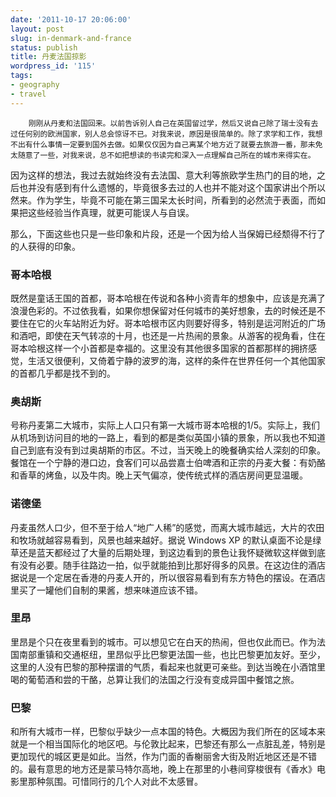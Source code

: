 ```yaml
---
date: '2011-10-17 20:06:00'
layout: post
slug: in-denmark-and-france
status: publish
title: 丹麦法国掠影
wordpress_id: '115'
tags:
- geography
- travel
---
```


        刚刚从丹麦和法国回来。以前告诉别人自己在英国留过学，然后又说自己除了瑞士没有去过任何别的欧洲国家，别人总会惊讶不已。对我来说，原因是很简单的。除了求学和工作，我想不出有什么事情一定要到国外去做。如果仅仅因为自己离某个地方近了就要去旅游一番，那未免太随意了一些，对我来说，总不如把想读的书读完和深入一点理解自己所在的城市来得实在。 

因为这样的想法，我过去就始终没有去法国、意大利等旅欧学生热门的目的地，之后也并没有感到有什么遗憾的，毕竟很多去过的人也并不能对这个国家讲出个所以然来。作为学生，毕竟不可能在第三国呆太长时间，所看到的必然流于表面，而如果把这些经验当作真理，就更可能误人与自误。 

那么，下面这些也只是一些印象和片段，还是一个因为给人当保姆已经颓得不行了的人获得的印象。 

 

### 哥本哈根

  

既然是童话王国的首都，哥本哈根在传说和各种小资青年的想象中，应该是充满了浪漫色彩的。不过依我看，如果你想保留对任何城市的美好想象，去的时候还是不要住在它的火车站附近为好。哥本哈根市区内则要好得多，特别是运河附近的广场和酒吧，即使在天气转凉的十月，也还是一片热闹的景象。从游客的视角看，住在哥本哈根这样一个小首都是幸福的。这里没有其他很多国家的首都那样的拥挤感觉，生活又很便利，又倚着宁静的波罗的海，这样的条件在世界任何一个其他国家的首都几乎都是找不到的。 

 

 

### 奥胡斯

  

号称丹麦第二大城市，实际上人口只有第一大城市哥本哈根的1/5。实际上，我们从机场到访问目的地的一路上，看到的都是类似英国小镇的景象，所以我也不知道自己到底有没有到过奥胡斯的市区。不过，当天晚上的晚餐确实给人深刻的印象。餐馆在一个宁静的港口边，食客们可以品尝嘉士伯啤酒和正宗的丹麦大餐：有奶酪和香草的烤鱼，以及牛肉。晚上天气偏凉，使传统式样的酒店房间更显温暖。 

 

 

### 诺德堡

  

丹麦虽然人口少，但不至于给人“地广人稀”的感觉，而离大城市越远，大片的农田和牧场就越容易看到，风景也越来越好。据说 Windows XP 的默认桌面不论是绿草还是蓝天都经过了大量的后期处理，到这边看到的景色让我怀疑微软这样做到底有没有必要。随手往路边一拍，似乎就能拍到比那好得多的风景。在这边住的酒店据说是一个定居在香港的丹麦人开的，所以很容易看到有东方特色的摆设。在酒店里买了一罐他们自制的果酱，想来味道应该不错。 

 

 

### 里昂

  

里昂是个只在夜里看到的城市。可以想见它在白天的热闹，但也仅此而已。作为法国南部重镇和交通枢纽，里昂似乎比巴黎更法国一些，也比巴黎更加友好。至少，这里的人没有巴黎的那种摆谱的气质，看起来也就更可亲些。到达当晚在小酒馆里喝的葡萄酒和尝的干酪，总算让我们的法国之行没有变成异国中餐馆之旅。 

 

 

### 巴黎

  

和所有大城市一样，巴黎似乎缺少一点本国的特色。大概因为我们所在的区域本来就是一个相当国际化的地区吧。与伦敦比起来，巴黎还有那么一点脏乱差，特别是更加现代的城区更是如此。当然，作为门面的香榭丽舍大街及附近地区还是不错的。最有意思的地方还是蒙马特尔高地，晚上在那里的小巷间穿梭很有《香水》电影里那种氛围。可惜同行的几个人对此不太感冒。 
